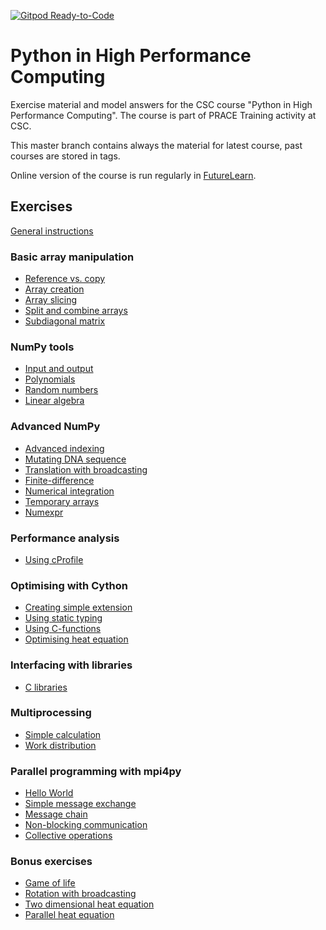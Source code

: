 [![Gitpod Ready-to-Code](https://img.shields.io/badge/Gitpod-Ready--to--Code-blue?logo=gitpod)](https://gitpod.io/#https://github.com/csc-training/hpc-python) 

# Python in High Performance Computing

Exercise material and model answers for the CSC course "Python in High Performance Computing". The course is part of PRACE Training activity at CSC.

This master branch contains always the material for latest course, past
courses are stored in tags.

Online version of the course is run regularly in [FutureLearn](https://www.futurelearn.com/courses/python-in-hpc). 

## Exercises

[General instructions](exercise-instructions.md)


### Basic array manipulation

 - [Reference vs. copy](numpy/reference-copy)
 - [Array creation](numpy/array-creation)
 - [Array slicing](numpy/array-slicing)
 - [Split and combine arrays](numpy/split-combine)
 - [Subdiagonal matrix](numpy/subdiagonal-matrix)

### NumPy tools

 - [Input and output](numpy/input-output)
 - [Polynomials](numpy/polynomials)
 - [Random numbers](numpy/random-numbers)
 - [Linear algebra](numpy/linear-algebra)

### Advanced NumPy

 - [Advanced indexing](numpy/advanced-indexing)
 - [Mutating DNA sequence](numpy/dna-mutation)
 - [Translation with broadcasting](numpy/broadcast-translation)
 - [Finite-difference](numpy/finite-difference)
 - [Numerical integration](numpy/integration)
 - [Temporary arrays](numpy/temporary-arrays)
 - [Numexpr](numpy/numexpr)

### Performance analysis

 - [Using cProfile](performance/cprofile)

### Optimising with Cython

 - [Creating simple extension](cython/simple-extension)
 - [Using static typing](cython/static-typing)
 - [Using C-functions](cython/c-functions)
 - [Optimising heat equation](cython/heat-equation)

### Interfacing with libraries

 - [C libraries](interface/c)

### Multiprocessing

 - [Simple calculation](multiprocessing/simple-calculation)
 - [Work distribution](multiprocessing/work-distribution)

### Parallel programming with mpi4py

 - [Hello World](mpi/hello-world)
 - [Simple message exchange](mpi/message-exchange)
 - [Message chain](mpi/message-chain)
 - [Non-blocking communication](mpi/non-blocking)
 - [Collective operations](mpi/collectives)

### Bonus exercises

 - [Game of life](numpy/game-of-life)
 - [Rotation with broadcasting](numpy/broadcast-rotation)
 - [Two dimensional heat equation](numpy/heat-equation)
 - [Parallel heat equation](mpi/heat-equation)

